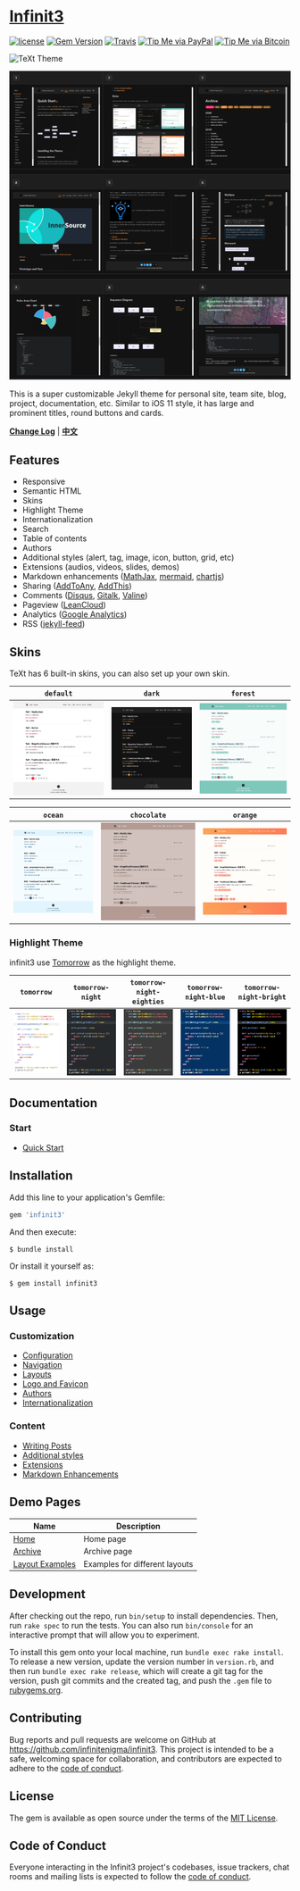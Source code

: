 # [Infinit3](https://github.com/infinitenigma/infinit3)

[![license](https://img.shields.io/github/license/infinitenigma/infinit3.svg)](https://github.com/infinitenigma/infinit3/blob/master/LICENSE)
[![Gem Version](https://img.shields.io/gem/v/infinit3.svg)](https://github.com/infinitenigma/infinit3/releases)
[![Travis](https://img.shields.io/travisinfinitenigma/infinit3.svg)](https://travis-ci.org/infinitenigma/infinit3)
[![Tip Me via PayPal](https://img.shields.io/badge/PayPal-tip%20me-1462ab.svg?logo=paypal)](https://www.paypal.me/jovan100janovic)
[![Tip Me via Bitcoin](https://img.shields.io/badge/Bitcoin-tip%20me-f7931a.svg?logo=bitcoin)](https://raw.githubusercontent.com/infinitenigma/infinit3/master/docs/assets/img/BTC-1JH3y3DNXE4osbGURsgaBo5qGii7DJbe3B.png)

![TeXt Theme](https://raw.githubusercontent.com/infinitenigma/infinit3/master/screenshots/infinit3-home.jpg)

![TeXt Theme Details](https://raw.githubusercontent.com/infinitenigma/infinit3/master/screenshots/infinit3-layouts.png)

This is a super customizable Jekyll theme for personal site, team site, blog, project, documentation, etc. Similar to iOS 11 style, it has large and prominent titles, round buttons and cards.

**[Change Log](https://github.com/infinitenigma/infinit3/blob/master/CHANGELOG.md)** | **[中文](https://github.com/infinitenigma/infinit3/blob/master/README-zh.md)**

## Features

- Responsive
- Semantic HTML
- Skins
- Highlight Theme
- Internationalization
- Search
- Table of contents
- Authors
- Additional styles (alert, tag, image, icon, button, grid, etc)
- Extensions (audios, videos, slides, demos)
- Markdown enhancements ([MathJax](https://www.mathjax.org/), [mermaid](https://mermaidjs.github.io/), [chartjs](http://www.chartjs.org/))
- Sharing ([AddToAny](https://www.addtoany.com/), [AddThis](https://www.addthis.com/))
- Comments ([Disqus](https://disqus.com/), [Gitalk](https://gitalk.github.io/), [Valine](https://valine.js.org/en/))
- Pageview ([LeanCloud](https://leancloud.cn/))
- Analytics ([Google Analytics](https://analytics.google.com/analytics/web/))
- RSS ([jekyll-feed](https://github.com/jekyll/jekyll-feed))

## Skins

TeXt has 6 built-in skins, you can also set up your own skin.

| `default` | `dark` | `forest` |
| --- |  --- | --- |
| ![Default](https://raw.githubusercontent.com/infinitenigma/infinit3/master/screenshots/skins_default.jpg) | ![Dark](https://raw.githubusercontent.com/infinitenigma/infinit3/master/screenshots/skins_dark.jpg) | ![Forest](https://raw.githubusercontent.com/infinitenigma/infinit3/master/screenshots/skins_forest.jpg) |

| `ocean` | `chocolate` | `orange` |
| --- |  --- | --- |
| ![Ocean](https://raw.githubusercontent.com/infinitenigma/infinit3/master/screenshots/skins_ocean.jpg) | ![Chocolate](https://raw.githubusercontent.com/infinitenigma/infinit3/master/screenshots/skins_chocolate.jpg) | ![Orange](https://raw.githubusercontent.com/infinitenigma/infinit3/master/screenshots/skins_orange.jpg) |

### Highlight Theme

infinit3 use [Tomorrow](https://github.com/chriskempson/tomorrow-theme) as the highlight theme.

| `tomorrow` | `tomorrow-night` | `tomorrow-night-eighties` | `tomorrow-night-blue` | `tomorrow-night-bright` |
| --- |  --- | --- | --- |  --- |
| ![Tomorrow](https://raw.githubusercontent.com/infinitenigma/infinit3/master/screenshots/highlight_tomorrow.png) | ![Tomorrow Night](https://raw.githubusercontent.com/infinitenigma/infinit3/master/screenshots/highlight_tomorrow-night.png) | ![Tomorrow Night Eighties](https://raw.githubusercontent.com/infinitenigma/infinit3/master/screenshots/highlight_tomorrow-night-eighties.png) | ![Tomorrow Night Blue](https://raw.githubusercontent.com/infinitenigma/infinit3/master/screenshots/highlight_tomorrow-night-blue.png) | ![Tomorrow Night Bright](https://raw.githubusercontent.com/infinitenigma/infinit3/master/screenshots/highlight_tomorrow-night-bright.png) |

## Documentation

### Start

- [Quick Start](/docs/en/quick-start)

## Installation

Add this line to your application's Gemfile:

```ruby
gem 'infinit3'
```

And then execute:

    $ bundle install

Or install it yourself as:

    $ gem install infinit3

## Usage

### Customization

- [Configuration](/docs/en/configuration)
- [Navigation](/docs/en/navigation)
- [Layouts](/docs/en/layouts)
- [Logo and Favicon](/docs/en/logo-and-favicon)
- [Authors](/docs/en/authors)
- [Internationalization](/docs/en/i18n)

### Content

- [Writing Posts](/docs/en/writing-posts)
- [Additional styles](/docs/en/additional-styles)
- [Extensions](/docs/en/extensions)
- [Markdown Enhancements](/docs/en/markdown-enhancements)

## Demo Pages

| Name | Description |
| --- | --- |
| [Home](/test/) | Home page |
| [Archive](/archive.html) | Archive page |
| [Layout Examples](/samples.html) | Examples for different layouts |


## Development

After checking out the repo, run `bin/setup` to install dependencies. Then, run `rake spec` to run the tests. You can also run `bin/console` for an interactive prompt that will allow you to experiment.

To install this gem onto your local machine, run `bundle exec rake install`. To release a new version, update the version number in `version.rb`, and then run `bundle exec rake release`, which will create a git tag for the version, push git commits and the created tag, and push the `.gem` file to [rubygems.org](https://rubygems.org).

## Contributing

Bug reports and pull requests are welcome on GitHub at https://github.com/infinitenigma/infinit3. This project is intended to be a safe, welcoming space for collaboration, and contributors are expected to adhere to the [code of conduct](https://github.com/infinitenigma/infinit3/blob/master/CODE_OF_CONDUCT.md).

## License

The gem is available as open source under the terms of the [MIT License](https://opensource.org/licenses/MIT).

## Code of Conduct

Everyone interacting in the Infinit3 project's codebases, issue trackers, chat rooms and mailing lists is expected to follow the [code of conduct](https://github.com/infinitenigma/infinit3/blob/master/CODE_OF_CONDUCT.md).
